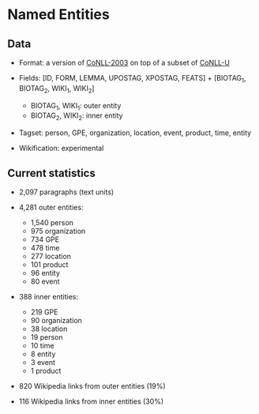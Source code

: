 # Named Entities

## Data

* Format: a version of [CoNLL-2003](https://www.clips.uantwerpen.be/conll2003/ner/) on top of a subset of [CoNLL-U](http://universaldependencies.org/format.html)

* Fields: [ID, FORM, LEMMA, UPOSTAG, XPOSTAG, FEATS] + [BIOTAG<sub>1</sub>, BIOTAG<sub>2</sub>, WIKI<sub>1</sub>, WIKI<sub>2</sub>]
  - BIOTAG<sub>1</sub>, WIKI<sub>1</sub>: outer entity
  - BIOTAG<sub>2</sub>, WIKI<sub>2</sub>: inner entity

* Tagset: person, GPE, organization, location, event, product, time, entity

* Wikification: experimental

## Current statistics

* 2,097 paragraphs (text units)

* 4,281 outer entities:
  - 1,540 person
  - 975 organization
  - 734 GPE
  - 478 time
  - 277 location
  - 101 product
  - 96 entity
  - 80 event

* 388 inner entities:
  - 219 GPE
  - 90 organization
  - 38 location
  - 19 person
  - 10 time
  - 8 entity
  - 3 event
  - 1 product

* 820 Wikipedia links from outer entities (19%)
* 116 Wikipedia links from inner entities (30%)
